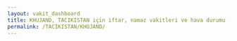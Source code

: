 ```yaml
---
layout: vakit_dashboard
title: KHUJAND, TACIKISTAN için iftar, namaz vakitleri ve hava durumu - ilçe/eyalet seç
permalink: /TACIKISTAN/KHUJAND/
---
```


<script type="text/javascript">
  var GLOBAL_COUNTRY = 'TACIKISTAN';
  var GLOBAL_CITY = 'KHUJAND';
  var GLOBAL_STATE = '';
  var lat = 72;
  var lon = 21;
</script>
